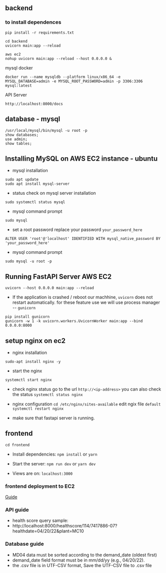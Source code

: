 ## backend

### to install dependences

```
pip install -r requirements.txt
```

```
cd backend
uvicorn main:app --reload
```

```
aws ec2
nohup uvicorn main:app --reload --host 0.0.0.0 &
```

mysql docker

```
docker run --name mysqldb --platform linux/x86_64 -e MYSQL_DATABASE=admin -e MYSQL_ROOT_PASSWORD=admin -p 3306:3306 mysql:latest
```

API Server

```
http://localhost:8000/docs

```

## database - mysql

```
/usr/local/mysql/bin/mysql -u root -p
show databases;
use admin;
show tables;
```

## Installing MySQL on AWS EC2 instance - ubuntu

- mysql installation

```
sudo apt update
sudo apt install mysql-server
```

- status check on mysql server installation

```
sudo systemctl status mysql
```

- mysql command prompt

```
sudo mysql
```

- set a root password
  replace your password `your_password_here`

```
ALTER USER 'root'@'localhost' IDENTIFIED WITH mysql_native_password BY 'your_password_here'
```

- mysql command prompt

```
sudo mysql -u root -p
```

## Running FastAPI Server AWS EC2

```
uvicorn --host 0.0.0.0 main:app --reload
```

- If the application is crashed / reboot our machhine, `uvicorn` does not restart automatically.
  for these feature use we will use process manager -- `gunicorn`

```
pip install gunicorn
gunicorn -w 1 -k uvicorn.workers.UvicornWorker main:app --bind 0.0.0.0:8000
```

## setup nginx on ec2

- nginx installation

```
sudo-apt install nginx -y
```

- start the nginx

```
systemctl start nginx
```

- check nginx status
  go to the url `http://<ip-address>`
  you can also check the status `systemctl status nginx`

- nginx configuration
  `cd /etc/nginx/sites-available`
  edit ngix file `default`
  `systemctl restart nginx`

- make sure that fastapi server is running.

## frontend

```
cd frontend

```

- Install dependencies: `npm install` or `yarn`

- Start the server: `npm run dev` or `yarn dev`

- Views are on: `localhost:3000`

### frontend deployment to EC2

[Guide](https://medium.com/today-i-solved/how-to-deploy-next-js-on-aws-ec2-with-ssl-https-7980ec6fe8d3)

### API guide

- health score query sample:
- http://localhost:8000/healthscore/114/7417886-07?healthdate=04/20/22&plant=MC10

### Database guide

- MD04 data must be sorted according to the demand_date (oldest first)
- demand_date field format must be in mm/dd/yy (e.g., 04/20/22).
- the .csv file is in UTF-CSV format, Save the UTF-CSV file to .csv file
